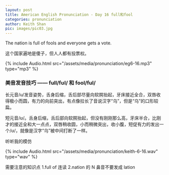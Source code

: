 ```yaml
---
layout: post
title: American English Pronunciation - Day 16 full和fool
categories: pronunciation
author: Keith Shan
pic: images/pic03.jpg
---
```


The nation is full of fools and everyone gets a vote.

这个国家遍地是傻子，但人人都有投票权。

<!--more-->

{% include Audio.html src="/assets/media/pronunciation/eg6-16.mp3" type="mp3" %}

### 美音发音技巧 —— full/fʊl/ 和 fool/ful/

长元音/u/发音姿势，舌身后缩，舌后部尽量向软腭抬起，牙床接近全合，双唇收得极小而圆，有力的向前突出，有点像拉长了音说汉字“乌”，但是“乌”的口形较扁。

短元音/ʊ/。舌身后缩，舌后部向软腭抬起，但没有刚刚那么高，牙床半合，比刚才的接近全和大一点点，双唇稍收圆，小而稍微突出，收小腹，短促有力的发出一个/ʊ/，就像是汉字“乌”被中间打断了一样。

听听我的模仿

{% include Audio.html src="/assets/media/pronunciation/keith-6-16.wav" type="wav" %}

需要注意的知识点
1.full of 连读
2.nation 的 N 鼻音不要发成 lation

